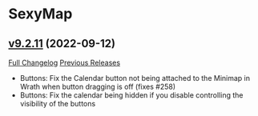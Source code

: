 # SexyMap

## [v9.2.11](https://github.com/funkydude/SexyMap/tree/v9.2.11) (2022-09-12)
[Full Changelog](https://github.com/funkydude/SexyMap/compare/v9.2.10...v9.2.11) [Previous Releases](https://github.com/funkydude/SexyMap/releases)

- Buttons: Fix the Calendar button not being attached to the Minimap in Wrath when button dragging is off (fixes #258)  
- Buttons: Fix the calendar being hidden if you disable controlling the visibility of the buttons  

